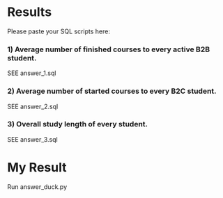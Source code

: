 # Results

Please paste your SQL scripts here:

### 1) Average number of finished courses to every active B2B student.

SEE answer_1.sql

### 2) Average number of started courses to every B2C student.

SEE answer_2.sql

### 3) Overall study length of every student.

SEE answer_3.sql

# My Result
Run answer_duck.py